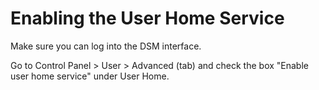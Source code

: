 # Enabling the User Home Service
Make sure you can log into the DSM interface.  

Go to Control Panel > User > Advanced (tab) and check the box "Enable user home service" under User Home.